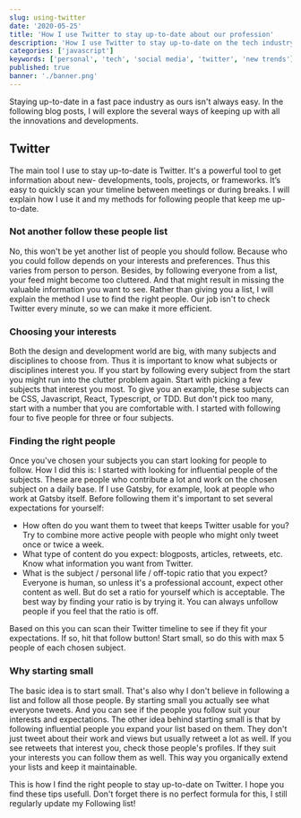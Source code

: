 ```yaml
---
slug: using-twitter
date: '2020-05-25'
title: 'How I use Twitter to stay up-to-date about our profession'
description: 'How I use Twitter to stay up-to-date on the tech industry.'
categories: ['javascript']
keywords: ['personal', 'tech', 'social media', 'twitter', 'new trends']
published: true
banner: './banner.png'
---
```


Staying up-to-date in a fast pace industry as ours isn't always easy. In the following blog posts, I will explore the several ways of keeping up with all the innovations and developments.

## Twitter
The main tool I use to stay up-to-date is Twitter. It's a powerful tool to get information about new- developments, tools, projects, or frameworks. It’s easy to quickly scan your timeline between meetings or during breaks. I will explain how I use it and my methods for following people that keep me up-to-date.

### Not another follow these people list
No, this won't be yet another list of people you should follow. Because who you could follow depends on your interests and preferences. Thus this varies from person to person. Besides, by following everyone from a list, your feed might become too cluttered. And that might result in missing the valuable information you want to see. Rather than giving you a list, I will explain the method I use to find the right people. Our job isn't to check Twitter every minute, so we can make it more efficient.

### Choosing your interests
Both the design and development world are big, with many subjects and disciplines to choose from. Thus it is important to know what subjects or disciplines interest you. If you start by following every subject from the start you might run into the clutter problem again. Start with picking a few subjects that interest you most. To give you an example, these subjects can be CSS, Javascript, React, Typescript, or TDD. But don't pick too many, start with a number that you are comfortable with. I started with following four to five people for three or four subjects.

### Finding the right people
Once you've chosen your subjects you can start looking for people to follow. How I did this is: I started with looking for influential people of the subjects. These are people who contribute a lot and work on the chosen subject on a daily base. If I use Gatsby, for example, look at people who work at Gatsby itself. Before following them it's important to set several expectations for yourself:
* How often do you want them to tweet that keeps Twitter usable for you? Try to combine more active people with people who might only tweet once or twice a week.
* What type of content do you expect: blogposts, articles, retweets, etc. Know what information you want from Twitter.
* What is the subject / personal life / off-topic ratio that you expect? Everyone is human, so unless it's a professional account, expect other content as well. But do set a ratio for yourself which is acceptable. The best way by finding your ratio is by trying it. You can always unfollow people if you feel that the ratio is off.

Based on this you can scan their Twitter timeline to see if they fit your expectations. If so, hit that follow button! Start small, so do this with max 5 people of each chosen subject.

### Why starting small
The basic idea is to start small. That's also why I don't believe in following a list and follow all those people. By starting small you actually see what everyone tweets. And you can see if the people you follow suit your interests and expectations. The other idea behind starting small is that by following influential people you expand your list based on them. They don't just tweet about their work and views but usually retweet a lot as well. If you see retweets that interest you, check those people's profiles. If they suit your interests you can follow them as well. This way you organically extend your lists and keep it maintainable.

This is how I find the right people to stay up-to-date on Twitter. I hope you find these tips usefull. Don't forget there is no perfect formula for this, I still regularly update my Following list!